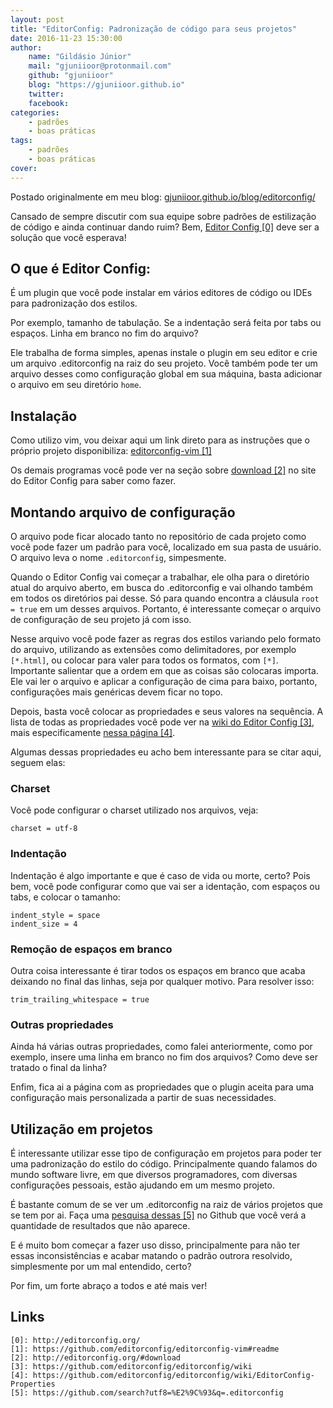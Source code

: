 ```yaml
---
layout: post
title: "EditorConfig: Padronização de código para seus projetos"
date: 2016-11-23 15:30:00
author:
    name: "Gildásio Júnior"
    mail: "gjuniioor@protonmail.com"
    github: "gjuniioor"
    blog: "https://gjuniioor.github.io"
    twitter:
    facebook:
categories:
    - padrões
    - boas práticas
tags:
    - padrões
    - boas práticas
cover:
---
```


Postado originalmente em meu blog: [gjuniioor.github.io/blog/editorconfig/](https://gjuniioor.github.io/blog/editorconfig/)

Cansado de sempre discutir com sua equipe sobre padrões de estilização de código e ainda continuar dando ruim? Bem, [Editor Config \[0\]][0] deve ser a solução que você esperava!

## O que é Editor Config:

É um plugin que você pode instalar em vários editores de código ou IDEs para padronização dos estilos. 

Por exemplo, tamanho de tabulação. Se a indentação será feita por tabs ou espaços. Linha em branco no fim do arquivo?

Ele trabalha de forma simples, apenas instale o plugin em seu editor e crie um arquivo .editorconfig na raiz do seu projeto. Você também pode ter um arquivo desses como configuração global em sua máquina, basta adicionar o arquivo em seu diretório `home`.

## Instalação

Como utilizo vim, vou deixar aqui um link direto para as instruções que o próprio projeto disponibiliza: [editorconfig-vim \[1\]][1]

Os demais programas você pode ver na seção sobre [download \[2\]][2] no site do Editor Config para saber como fazer.

## Montando arquivo de configuração

O arquivo pode ficar alocado tanto no repositório de cada projeto como você pode fazer um padrão para você, localizado em sua pasta de usuário. O arquivo leva o nome `.editorconfig`, simpesmente.

Quando o Editor Config vai começar a trabalhar, ele olha para o diretório atual do arquivo aberto, em busca do .editorconfig e vai olhando também em todos os diretórios pai desse. Só para quando encontra a cláusula `root = true` em um desses arquivos. Portanto, é interessante começar o arquivo de configuração de seu projeto já com isso.

Nesse arquivo você pode fazer as regras dos estilos variando pelo formato do arquivo, utilizando as extensões como delimitadores, por exemplo `[*.html]`, ou colocar para valer para todos os formatos, com `[*]`. Importante salientar que a ordem em que as coisas são colocaras importa. Ele vai ler o arquivo e aplicar a configuração de cima para baixo, portanto, configurações mais genéricas devem ficar no topo.

Depois, basta você colocar as propriedades e seus valores na  sequência. A lista de todas as propriedades você pode ver na [wiki do Editor Config \[3\]][3], mais especificamente [nessa página \[4\]][4].

Algumas dessas propriedades eu acho bem interessante para se citar aqui, seguem elas:

### Charset

Você pode configurar o charset utilizado nos arquivos, veja:

~~~
charset = utf-8
~~~

### Indentação

Indentação é algo importante e que é caso de vida ou morte, certo? Pois bem, você pode configurar como que vai ser a identação, com espaços ou tabs, e colocar o tamanho:

~~~
indent_style = space
indent_size = 4
~~~

### Remoção de espaços em branco

Outra coisa interessante é tirar todos os espaços em branco que acaba deixando no final das linhas, seja por qualquer motivo. Para resolver isso:

~~~
trim_trailing_whitespace = true
~~~

### Outras propriedades

Ainda há várias outras propriedades, como falei anteriormente, como por exemplo, insere uma linha em branco no fim dos arquivos? Como deve ser tratado o final da linha?

Enfim, fica ai a página com as propriedades que o plugin aceita para uma configuração mais personalizada a partir de suas necessidades.

## Utilização em projetos

É interessante utilizar esse tipo de configuração em projetos para poder ter uma padronização do estilo do código. Principalmente quando falamos do mundo software livre, em que diversos programadores, com diversas configurações pessoais, estão ajudando em um mesmo projeto.

É bastante comum de se ver um .editorconfig na raiz de vários projetos que se tem por ai. Faça uma [pesquisa dessas \[5\]][5] no Github que você verá a quantidade de resultados que não aparece.

E é muito bom começar a fazer uso disso, principalmente para não ter essas inconsistências e acabar matando o padrão outrora resolvido, simplesmente por um mal entendido, certo?

Por fim, um forte abraço a todos e até mais ver!

## Links

~~~
[0]: http://editorconfig.org/
[1]: https://github.com/editorconfig/editorconfig-vim#readme
[2]: http://editorconfig.org/#download
[3]: https://github.com/editorconfig/editorconfig/wiki
[4]: https://github.com/editorconfig/editorconfig/wiki/EditorConfig-Properties
[5]: https://github.com/search?utf8=%E2%9C%93&q=.editorconfig
~~~

[0]: http://editorconfig.org/
[1]: https://github.com/editorconfig/editorconfig-vim#readme
[2]: http://editorconfig.org/#download
[3]: https://github.com/editorconfig/editorconfig/wiki
[4]: https://github.com/editorconfig/editorconfig/wiki/EditorConfig-Properties
[5]: https://github.com/search?utf8=%E2%9C%93&q=.editorconfig
